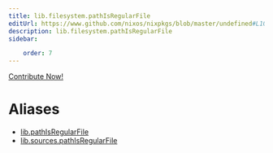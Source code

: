 ```yaml
---
title: lib.filesystem.pathIsRegularFile
editUrl: https://www.github.com/nixos/nixpkgs/blob/master/undefined#L102C23
description: lib.filesystem.pathIsRegularFile
sidebar:

    order: 7
---
```


<a href="https://www.github.com/nixos/nixpkgs/blob/master/undefined#L102C23">Contribute Now!</a>


# Aliases

- [lib.pathIsRegularFile](/nix-doc-comments/reference/lib/lib-pathisregularfile)
- [lib.sources.pathIsRegularFile](/nix-doc-comments/reference/lib/sources/lib-sources-pathisregularfile)


